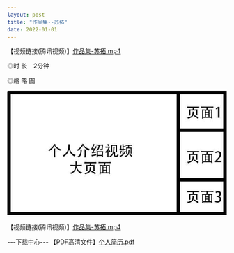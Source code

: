 ```yaml
---
layout: post
title: "作品集--苏拓"
date: 2022-01-01
---
```

【视频链接(腾讯视频)】[作品集-苏拓.mp4](https://v.qq.com/x/page/d3224z0fxsn.html)

◎时 长　2分钟

◎缩 略 图

![Image text](https://github.com/SotakuStudio/SotakuStudio.github.io/blob/main/chnblog/image/IntroductionPage.jpg?raw=true)

【视频链接(腾讯视频)】[作品集-苏拓.mp4](https://v.qq.com/x/page/d3224z0fxsn.html)

---下载中心---
【PDF高清文件】[个人简历.pdf](https://1drv.ms/b/s!Aj9fktzHJKNciN06rw5TyEamfuhR8g?e=3nODQ8)
